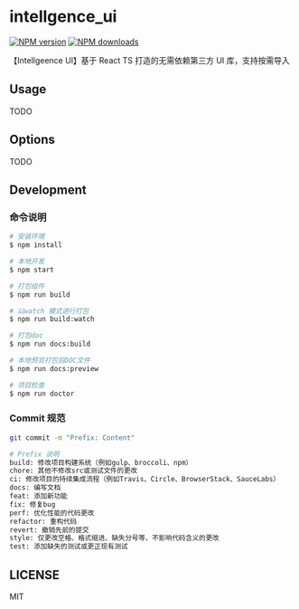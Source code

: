 # intellgence_ui

[![NPM version](https://img.shields.io/npm/v/intellgence_ui.svg?style=flat)](https://npmjs.org/package/intellgence_ui)
[![NPM downloads](http://img.shields.io/npm/dm/intellgence_ui.svg?style=flat)](https://npmjs.org/package/intellgence_ui)

【Intellgeence UI】基于 React TS 打造的无需依赖第三方 UI 库，支持按需导入

## Usage

TODO

## Options

TODO

## Development

### 命令说明

```bash
# 安装环境
$ npm install

# 本地开发
$ npm start

# 打包组件
$ npm run build

# 以watch 模式进行打包
$ npm run build:watch

# 打包doc
$ npm run docs:build

# 本地预览打包后DOC文件
$ npm run docs:preview

# 项目检查
$ npm run doctor
```

### Commit 规范

```bash
git commit -m "Prefix: Content"

# Prefix 说明
build: 修改项目构建系统（例如gulp、broccoli、npm）
chore: 其他不修改src或测试文件的更改
ci: 修改项目的持续集成流程（例如Travis、Circle、BrowserStack、SauceLabs）
docs: 编写文档
feat: 添加新功能
fix: 修复bug
perf: 优化性能的代码更改
refactor: 重构代码
revert: 撤销先前的提交
style: 仅更改空格、格式缩进、缺失分号等，不影响代码含义的更改
test: 添加缺失的测试或更正现有测试
```

## LICENSE

MIT
